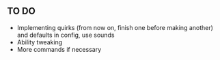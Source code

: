 ## TO DO
- Implementing quirks (from now on, finish one before making another) and defaults in config, use sounds
- Ability tweaking
- More commands if necessary
